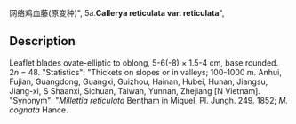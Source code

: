 网络鸡血藤(原变种)",
5a.**Callerya reticulata var. reticulata**",

## Description
Leaflet blades ovate-elliptic to oblong, 5-6(-8) × 1.5-4 cm, base rounded. 2*n* = 48.
  "Statistics": "Thickets on slopes or in valleys; 100-1000 m. Anhui, Fujian, Guangdong, Guangxi, Guizhou, Hainan, Hubei, Hunan, Jiangsu, Jiang-xi, S Shaanxi, Sichuan, Taiwan, Yunnan, Zhejiang [N Vietnam].
  "Synonym": "*Millettia reticulata* Bentham in Miquel, Pl. Jungh. 249. 1852; *M. cognata* Hance.
